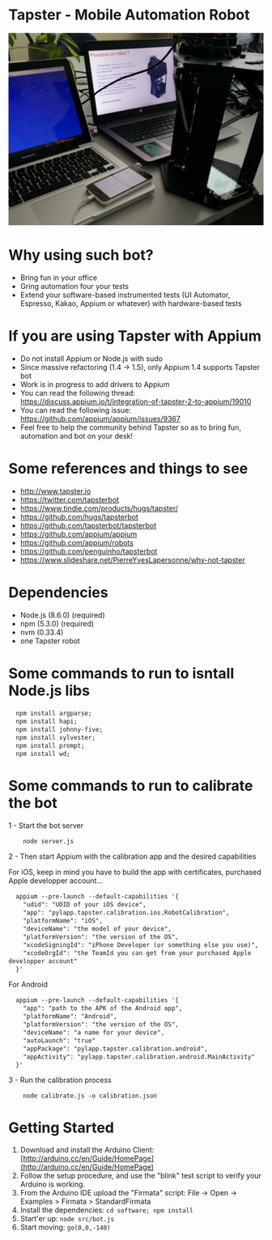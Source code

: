 # Tapster - Mobile Automation Robot

![A Taspter2 bot](desktop.jpeg)

# Why using such bot?
- Bring fun in your office
- Gring automation four your tests
- Extend your software-based instrumented tests (UI Automator, Espresso, Kakao, Appium or whatever) with hardware-based tests

# If you are using Tapster with Appium
- Do not install Appium or Node.js with sudo
- Since massive refactoring (1.4 -> 1.5), only Appium 1.4 supports Tapster bot
- Work is in progress to add drivers to Appium
- You can read the following thread: https://discuss.appium.io/t/integration-of-tapster-2-to-appium/19010
- You can read the following issue: https://github.com/appium/appium/issues/9367
- Feel free to help the community behind Tapster so as to bring fun, automation and bot on your desk!

# Some references and things to see
- http://www.tapster.io
- https://twitter.com/tapsterbot
- https://www.tindie.com/products/hugs/tapster/
- https://github.com/hugs/tapsterbot
- https://github.com/tapsterbot/tapsterbot
- https://github.com/appium/appium
- https://github.com/appium/robots
- https://github.com/penguinho/tapsterbot
- https://www.slideshare.net/PierreYvesLapersonne/why-not-tapster

# Dependencies
- Node.js (8.6.0) (required)
- npm (5.3.0) (required)
- nvm (0.33.4)
- one Tapster robot

# Some commands to run to isntall Node.js libs
```shell
  npm install argparse;
  npm install hapi;
  npm install johnny-five;
  npm install sylvester;
  npm install prompt;
  npm install wd;
```

# Some commands to run to calibrate the bot
1 - Start the bot server
```shell
	node server.js
```

2 - Then start Appium with the calibration app and the desired capabilities

For iOS, keep in mind you have to build the app with certificates, purchased Apple developper account...
```shell
  appium --pre-launch --default-capabilities '{
    "udid": "UDID of your iOS device",
    "app": "pylapp.tapster.calibration.ios.RobotCalibration",
    "platformName": "iOS",
    "deviceName": "the model of your device",
    "platformVersion": "the version of the OS",
    "xcodeSigningId": "iPhone Developer (or something else you use)",
    "xcodeOrgId": "the TeamId you can get from your purchased Apple developper account"
  }'
```

For Android
```shell
  appium --pre-launch --default-capabilities '{
    "app": "path to the APK of the Android app",
    "platformName": "Android",
    "platformVersion": "the version of the OS",
    "deviceName": "a name for your device",
    "autoLaunch": "true"
    "appPackage": "pylapp.tapster.calibration.android",
    "appActivity": "pylapp.tapster.calibration.android.MainActivity"
  }'
```

3 - Run the calibration process
```shell
	node calibrate.js -o calibration.json
```

# Getting Started
1. Download and install the Arduino Client: [http://arduino.cc/en/Guide/HomePage](http://arduino.cc/en/Guide/HomePage)
2. Follow the setup procedure, and use the "blink" test script to verify your Arduino is working.
3. From the Arduino IDE upload the "Firmata" script: File -> Open -> Examples > Firmata > StandardFirmata
4. Install the dependencies: `cd software; npm install`
5. Start'er up: `node src/bot.js`
6. Start moving: `go(0,0,-140)`
